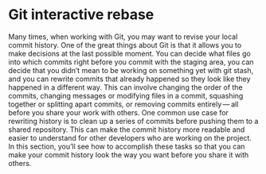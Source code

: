 
# Git interactive rebase
Many times, when working with Git, you may want to revise your local commit history. One of the great things about Git is that it allows you to make decisions at the last possible moment. You can decide what files go into which commits right before you commit with the staging area, you can decide that you didn’t mean to be working on something yet with git stash, and you can rewrite commits that already happened so they look like they happened in a different way. This can involve changing the order of the commits, changing messages or modifying files in a commit, squashing together or splitting apart commits, or removing commits entirely — all before you share your work with others.
One common use case for rewriting history is to clean up a series of commits before pushing them to a shared repository. This can make the commit history more readable and easier to understand for other developers who are working on the project.
In this section, you’ll see how to accomplish these tasks so that you can make your commit history look the way you want before you share it with others.
